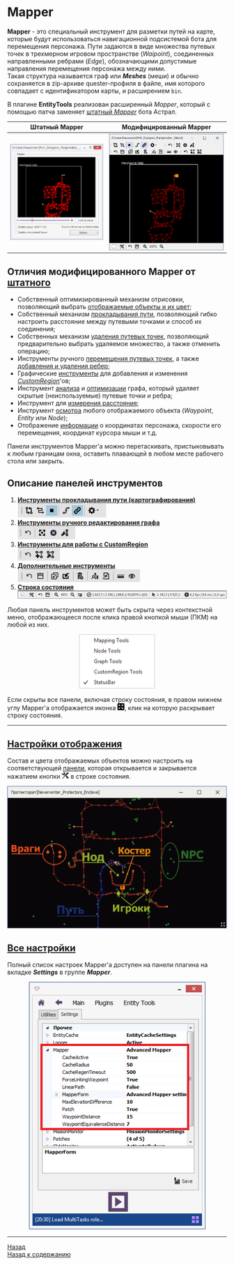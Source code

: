 # Mapper

**Mapper** - это специальный инструмент для разметки путей на карте, которые будут использоваться навигационной подсистемой бота для перемещения персонажа. 
<a name ="ref-Meches"></a>Пути задаются в виде множества путевых точек в трехмерном игровом пространстве (*Waipoint*), соединенных направленными ребрами (*Edge*), обозначающими допустимые направления перемещения персонажа между ними.  
Такая структура называется граф или ***Meshes*** (меши) и обычно сохраняется в zip-архиве quester-профиля в файле, имя которого совпадает с идентификатором карты, и расширением ``bin``.

В плагине **EntityTools** реализован расширенный *Mapper*, который с помощью патча заменяет [штатный *Mapper*](https://www.neverwinter-bot.com/forums/viewtopic.php?p=43909#p43909) бота Астрал.

|Штатный Mapper|Модифицированный Mapper|
|:------------:|:---------------------:|
|![Mapper](img/Mapper_Square.png)|![MapperExt](img/MapperExt_Square.png)|

## **Отличия модифицированного Mapper от [штатного](https://www.neverwinter-bot.com/forums/viewtopic.php?p=43909#p43909)**

- Собственный оптимизированный механизм отрисовки, позволяющий выбрать [отображаемые объекты и их цвет](GeneralOptions-RU.md#ref-MeshesOptions);
- Собственный механизм [прокладывания пути](Mapper-MappingTools-RU.md), позволяющий гибко настроить расстояние между путевыми точками и способ их соединения;
- Собственных механизм [удаления путевых точек](Mapper-EditTools-DeleteNodes-RU.md), позволяющий предварительно выбрать удаляемое множество, а также отменить операцию;
- Инструменты ручного [перемещения путевых точек](Mapper-EditTools-RelocateNodes-RU.md), а также [добавления и удаления ребер](Mapper-EditTools-EditEdges-RU.md);
- Графические [инструменты](Mapper-CustomRegionTools-RU.md) для добавления и изменения [*CustomRegion*](../../General/Glossary-RU.md#ref-CustomRegion)'ов;
- Инструмент [анализа](Mapper-GraphTools-RU.md#ref-MeshesInfo) и [оптимизации](Mapper-GraphTools-RU.md#ref-Compression) графа, который удаляет скрытые (неиспользуемые) путевые точки и ребра;
- Инструмент для [измерения расстояния](Mapper-GraphTools-DistanceMeasurement-RU.md);
- Инструмент [осмотра](Mapper-GraphTools-RU.md#ref-ObjectInfo) любого отображаемого объекта (*Waypoint*, *Entity* или *Node*);
- Отображение [информации](StatusBar-RU.md#ref-Info) о координатах персонажа, скорости его перемещения, координат курсора мыши и т.д.

Панели инструментов Mapper'a можно перетаскивать, пристыковывать к любым границам окна, оставить плавающей в любом месте рабочего стола или закрыть.

## <a name="ref-ToolsPanels"></a>**Описание панелей инструментов**

1. **[Инструменты прокладывания пути (картографирования)](Mapper-MappingTools-RU.md)**  
   ![MappingTools](img/MapperExt-Panel-Mapping.png)
2. **[Инструменты ручного редактирования графа](Mapper-EditTools-RU.md)**  
   ![MappingTools](img/MapperExt-Panel-EditTools.png)
3. **[Инструменты для работы с CustomRegion](Mapper-CustomRegionTools-RU.md)**  
   ![MappingTools](img/MapperExt-Panel-CustomRegionTools.png)
4. **[Дополнительные инструменты](Mapper-GraphTools-RU.md)**  
   ![MappingTools](img/MapperExt-Panel-GraphTools.png)
5. **[Строка состояния](StatusBar-RU.md)**  
   ![MappingTools](img/StatusBar.png)

Любая панель инструментов может быть скрыта через контекстной меню, отображающееся после клика правой кнопкой мыши (ПКМ) на любой из них.  

<p align="center"><img src="img/MapperExt-Panel-Tools.png"></p>

Если скрыты все панели, включая строку состояния, в правом нижнем углу Mapper'a отображается иконка ![Expand](img/icons/miniExpand.png), клик на которую раскрывает строку состояния.

---

## **[Настройки отображения](GeneralOptions-RU.md)**

Состав и цвета отображаемых объектов можно настроить на соответствующей [панели](GeneralOptions-RU.md), которая открывается  и закрывается нажатием кнопки [![GeneralOptions](img/icons/miniCustomization.png)](GeneralOptions-RU.md) в строке состояния.
<p align="center"><img src="img/MapperExt-Objects.png"></p>

## **[Все настройки](AllSettings-RU.md)**

Полный список настроек Mapper'a доступен на панели плагина на вкладке ***Settings*** в группе ***Mapper***. 

<p align="center"><img src="img/MapperExt-AllSettings.png"></p>

---

<a href="javascript:history.back()">Назад</a>  
[Назад к содержанию](../../index.md)
